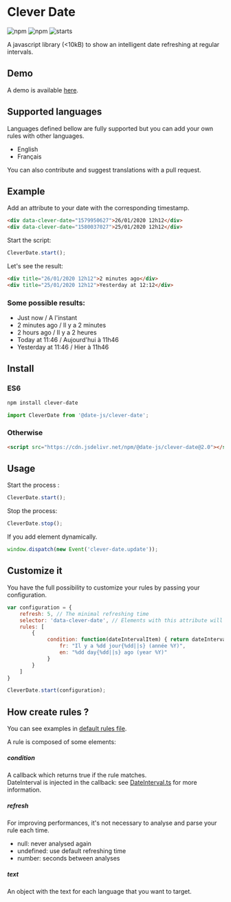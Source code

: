 # Clever Date

![npm](https://img.shields.io/npm/v/@date-js/clever-date?style=flat-square)
![npm](https://img.shields.io/npm/dt/@date-js/clever-date?style=flat-square)
![starts](https://img.shields.io/github/stars/date-js/clever-date?style=flat-square)

A javascript library (<10kB) to show an intelligent date refreshing at regular intervals.

## Demo
A demo is available [here](https://date-js.github.io/clever-date/).

## Supported languages
Languages defined bellow are fully supported but you can add your own rules with other languages.
- English
- Français

You can also contribute and suggest translations with a pull request.

## Example

Add an attribute to your date with the corresponding timestamp.
``` html
<div data-clever-date="1579950627">26/01/2020 12h12</div>
<div data-clever-date="1580037027">25/01/2020 12h12</div>
```

Start the script:
``` javascript
CleverDate.start();
```

Let's see the result:
``` html
<div title="26/01/2020 12h12">2 minutes ago</div>
<div title="25/01/2020 12h12">Yesterday at 12:12</div>
```

### Some possible results:
- Just now / A l'instant
- 2 minutes ago / Il y a 2 minutes
- 2 hours ago / Il y a 2 heures
- Today at 11:46 / Aujourd'hui à 11h46
- Yesterday at 11:46 / Hier à 11h46

## Install

### ES6

``` bash
npm install clever-date
```

``` javascript
import CleverDate from '@date-js/clever-date';
```

### Otherwise

``` html
<script src="https://cdn.jsdelivr.net/npm/@date-js/clever-date@2.0"></script>
```

## Usage
Start the process :
``` javascript
CleverDate.start();
```

Stop the process:
``` javascript
CleverDate.stop();
```

If you add element dynamically.
``` javascript
window.dispatch(new Event('clever-date.update'));
```

## Customize it

You have the full possibility to customize your rules by passing your configuration.

``` javascript
var configuration = {
    refresh: 5, // The minimal refreshing time
    selector: 'data-clever-date', // Elements with this attribute will be parsed
    rules: [
        {
             condition: function(dateIntervalItem) { return dateIntervalItem.day >= 365*10; }, text: {
                 fr: "Il y a %dd jour{%dd||s} (année %Y)",
                 en: "%dd day{%dd||s} ago (year %Y)"
             }
        }
    ]
}

CleverDate.start(configuration);
```

## How create rules ?

You can see examples in [default rules file](src/defaultRules.ts).

A rule is composed of some elements:

##### condition
A callback which returns true if the rule matches.\
DateInterval is injected in the callback: see [DateInterval.ts](src/DateInterval/DateInterval.ts) for more information.

##### refresh
For improving performances, it's not necessary to analyse and parse your rule each time.
- null: never analysed again
- undefined: use default refreshing time
- number: seconds between analyses

##### text
An object with the text for each language that you want to target.
